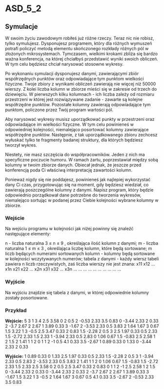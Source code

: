 # ASD_5_2
## Symulacje

W swoim życiu zawodowym robiłeś już różne rzeczy. Teraz nic nie robisz, tylko symulujesz. Dysponujesz programem, który dla różnych wymuszeń potrafi policzyć metodą elementu skończonego rozkłady różnych pól w złożonych mikrosystemach. Tymczasem, wielkimi krokami zbliża się bardzo ważna konferencja, na której chciałbyś przedstawić wyniki swoich obliczeń. W tym celu będziesz chciał narysować stosowne wykresy.

Po wykonaniu symulacji dysponujesz danymi, zawierającymi zbiór współrzędnych punktów oraz odpowiadające tym punktom wielkości fizyczne. Twoje zbiory z wynikami obliczeń zawierają nie więcej niż 50000 wierszy. Z kolei liczba kolumn w zbiorze mieści się w zakresie od trzech do dziewięciu. W pierwszych kilku kolumnach - ich liczba zależy od rozmiaru przestrzeni w której jest rozwiązywane zadanie - zawarte są kolejne współrzędne punktów. Pozostałe kolumny zawierają odpowiadające tym punktom, policzone przez Twój program wartości pól.

Aby narysować wykresy musisz uporządkować punkty w przestrzeni oraz odpowiadające im wielkości fizyczne. W tym celu powinieneś w odpowiedniej kolejności, niemalejąco posortować kolumny zawierające współrzędne punktów. Następnie, z tak uporządkowanego zbioru zechcesz wyłuskać tylko te fragmenty badanej struktury, dla których będziesz tworzył wykres.

Niestety, nie masz szczęścia do współpracowników. Jeden z nich ma specyficzne poczucie humoru. W ramach żartu, poprzestawiał między sobą kolumny w twoim zbiorze danych. Obiecał jednak, że jeszcze przed konferencją poda Ci właściwą interpretację zawartości kolumn.

Ponieważ nigdy się nie poddajesz, powinieneś jak najlepiej wykorzystać dany Ci czas, przygotowując się na moment, gdy będziesz wiedział, co zawierają poszczególne kolumny z danymi. Napisz program, który będzie odpowiednio porządkował dane potrzebne do tworzenia wykresów, niemalejąco sortując w podanej przez Ciebie kolejności wybrane kolumny w zbiorze.

### Wejście
Na wejściu programu w kolejności jak niżej powinny się znaleźć następujące elementy:

n - liczba naturalna 3 ≤ n ≤ 9 , określająca ilość kolumn z danymi;
m - liczba naturalna 1 ≤ m ≤ 3 , określająca liczbę kolumn, które będą sortowane;
m liczb będących numerami sortowanych kolumn - kolumny będą sortowane w kolejności wczytywanych numerów;
tabela z danymi - każdy wiersz tabeli zawiera n liczb rzeczywistych, zaś liczba wierszy nie jest znana:
x11 x12 … x1n
x21 x22 … x2n
x31 x32 … x3n
… … … … …
… … … … …

### Wyjście
Na wyjściu znajdzie się tabela z danymi, w której odpowiednie kolumny zostały posortowane.

### Przykład
**Wejście:**
5
3
1 3 4
2.5 3.58 0 2 0.5
2 -0.53 2.33 3.5 0.83
0 -3.44 2.33 2 0.33
2 -3.7 2.67 2 2.67
1 3.89 0.33 3 -1.67
2 -3.53 2.33 0.5 3.83
2 1.64 1.67 3 0.67
1.5 3.22 1 3 -0.5
2.5 3.47 0.33 2 0.83
1.5 -2.28 2 0.5 3
2.5 1.97 0.33 0.5 2.33
1.5 -2.72 2.33 1.5 2.33
1 -3.94 2.33 0.5 2.83
0 1.06 0.67 1.5 -0.83
2.5 2.58 1 2 1.5
2 1.41 1 1 2
0 1 1 2 -1
0.5 4.1 0.33 3.5 -2.67
1 0.89 0.33 0 1.33
0 -3.44 2.33 2 0.33

**Wyjście:**
1 0.89 0.33 0 1.33
2.5 1.97 0.33 0.5 2.33
1.5 -2.28 2 0.5 3
1 -3.94 2.33 0.5 2.83
2 -3.53 2.33 0.5 3.83
2 1.41 1 1 2
0 1.06 0.67 1.5 -0.83
1.5 -2.72 2.33 1.5 2.33
2.5 3.58 0 2 0.5
2.5 3.47 0.33 2 0.83
0 1 1 2 -1
2.5 2.58 1 2 1.5
0 -3.44 2.33 2 0.33
0 -3.44 2.33 2 0.33
2 -3.7 2.67 2 2.67
1 3.89 0.33 3 -1.67
1.5 3.22 1 3 -0.5
2 1.64 1.67 3 0.67
0.5 4.1 0.33 3.5 -2.67
2 -0.53 2.33 3.5 0.83
